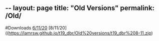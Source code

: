 --
layout: page
title: "Old Versions"
permalink: /Old/
--
#Downloads
[6/11/20](https://lamrsw.github.io/t19_dbr/Old%20versions/t19_dbr%206-11.zip)
[8/11/20]((https://lamrsw.github.io/t19_dbr/Old%20versions/t19_dbr%208-11.zip)
